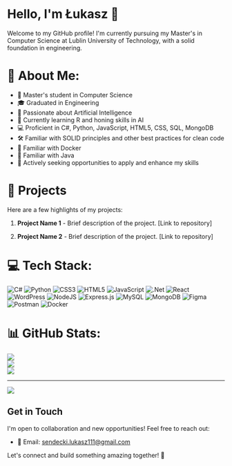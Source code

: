 # Hello, I'm Łukasz 👋



Welcome to my GitHub profile! I'm currently pursuing my Master's in Computer Science at Lublin University of Technology, with a solid foundation in engineering.

# 💫 About Me:
- 💼 Master's student in Computer Science
- 🎓 Graduated in Engineering
- 🧠 Passionate about Artificial Intelligence
- 🌱 Currently learning R and honing skills in AI
- 💻 Proficient in C#, Python, JavaScript, HTML5, CSS, SQL, MongoDB
- 🛠️ Familiar with SOLID principles and other best practices for clean code
- 🐳 Familiar with Docker
- 🤝 Familiar with Java
- 🚀 Actively seeking opportunities to apply and enhance my skills

# 🎉 Projects
Here are a few highlights of my projects:

1. **Project Name 1** - Brief description of the project. [Link to repository]
   
   
2. **Project Name 2** - Brief description of the project. [Link to repository]
   

# 💻 Tech Stack:
![C#](https://img.shields.io/badge/c%23-%23239120.svg?style=for-the-badge&logo=csharp&logoColor=white) ![Python](https://img.shields.io/badge/python-3670A0?style=for-the-badge&logo=python&logoColor=ffdd54) ![CSS3](https://img.shields.io/badge/css3-%231572B6.svg?style=for-the-badge&logo=css3&logoColor=white) ![HTML5](https://img.shields.io/badge/html5-%23E34F26.svg?style=for-the-badge&logo=html5&logoColor=white) ![JavaScript](https://img.shields.io/badge/javascript-%23323330.svg?style=for-the-badge&logo=javascript&logoColor=%23F7DF1E) ![.Net](https://img.shields.io/badge/.NET-5C2D91?style=for-the-badge&logo=.net&logoColor=white) ![React](https://img.shields.io/badge/react-%2320232a.svg?style=for-the-badge&logo=react&logoColor=%2361DAFB) ![WordPress](https://img.shields.io/badge/WordPress-%23117AC9.svg?style=for-the-badge&logo=WordPress&logoColor=white) ![NodeJS](https://img.shields.io/badge/node.js-6DA55F?style=for-the-badge&logo=node.js&logoColor=white) ![Express.js](https://img.shields.io/badge/express.js-%23404d59.svg?style=for-the-badge&logo=express&logoColor=%2361DAFB) ![MySQL](https://img.shields.io/badge/mysql-%2300000f.svg?style=for-the-badge&logo=mysql&logoColor=white) ![MongoDB](https://img.shields.io/badge/MongoDB-%234ea94b.svg?style=for-the-badge&logo=mongodb&logoColor=white) ![Figma](https://img.shields.io/badge/figma-%23F24E1E.svg?style=for-the-badge&logo=figma&logoColor=white) ![Postman](https://img.shields.io/badge/Postman-FF6C37?style=for-the-badge&logo=postman&logoColor=white) ![Docker](https://img.shields.io/badge/docker-%230db7ed.svg?style=for-the-badge&logo=docker&logoColor=white)
# 📊 GitHub Stats:
![](https://github-readme-stats.vercel.app/api?username=LukiRage&theme=nightowl&hide_border=true&include_all_commits=false&count_private=false)<br/>
![](https://github-readme-streak-stats.herokuapp.com/?user=LukiRage&theme=nightowl&hide_border=true)<br/>
![](https://github-readme-stats.vercel.app/api/top-langs/?username=LukiRage&theme=nightowl&hide_border=true&include_all_commits=false&count_private=false&layout=compact)

---
[![](https://visitcount.itsvg.in/api?id=LukiRage&icon=0&color=0)](https://visitcount.itsvg.in)

<!-- Proudly created with GPRM ( https://gprm.itsvg.in ) -->

## Get in Touch
I'm open to collaboration and new opportunities! Feel free to reach out:
- 📧 Email: sendecki.lukasz111@gmail.com

Let's connect and build something amazing together! 🚀
